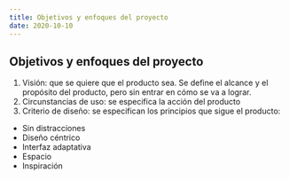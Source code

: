 ```yaml
---
title: Objetivos y enfoques del proyecto
date: 2020-10-10
---
```


## Objetivos y enfoques del proyecto

1. Visión: que se quiere que el producto sea. Se define el alcance y el propósito del producto, pero sin entrar en cómo se va a lograr.
2. Circunstancias de uso: se especifica la acción del producto
3. Criterio de diseño: se especifican los principios que sigue el producto:
- Sin distracciones
- Diseño céntrico
- Interfaz adaptativa
- Espacio
- Inspiración